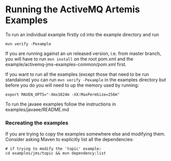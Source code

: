 Running the ActiveMQ Artemis Examples
============================

To run an individual example firstly cd into the example directory and run

```
mvn verify -Pexample
```

If you are running against an un released version, i.e. from master branch, you will have to run `mvn install` on the root
pom.xml and the example/activemq-jms-examples-common/pom.xml first.

If you want to run all the examples (except those that need to be run standalone) you can run `mvn verify -Pexample` in the examples
directory but before you do you will need to up the memory used by running:

```
export MAVEN_OPTS="-Xmx1024m -XX:MaxPermSize=256m"
```

To run the javaee examples follow the instructions in examples/javaee/README.md

### Recreating the examples

If you are trying to copy the examples somewhere else and modifying them. Consider asking Maven to explicitly list all the dependencies:

```
# if trying to modify the 'topic' example:
cd examples/jms/topic && mvn dependency:list
```
